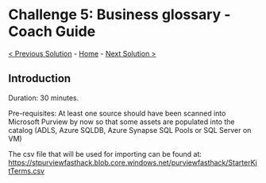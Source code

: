 # Challenge 5: Business glossary - Coach Guide 

[< Previous Solution](./Solution4.md) - [Home](./README.md) - [Next Solution >](./Solution6.md)


## Introduction

Duration: 30 minutes. 

Pre-requisites: At least one source should have been scanned into Microsoft Purview by now so that some assets are populated into the catalog (ADLS, Azure SQLDB, Azure Synapse SQL Pools or SQL Server on VM) 

The csv file that will be used for importing can be found at: https://stpurviewfasthack.blob.core.windows.net/purviewfasthack/StarterKitTerms.csv
